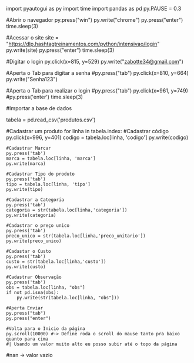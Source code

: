 import pyautogui as py
import time 
import pandas as pd
py.PAUSE = 0.3

#Abrir o navegador 
py.press("win")
py.write("chrome")
py.press("enter")
time.sleep(3)

#Acessar o site 
site = "https://dlp.hashtagtreinamentos.com/python/intensivao/login"
py.write(site)
py.press("enter")
time.sleep(3)

#Digitar o login
py.click(x=815, y=529)
py.write("zabotte34@gmail.com")

#Aperta o Tab para digitar a senha
#py.press("tab")
py.click(x=810, y=664)
py.write("Senha123")


#Aperta o Tab para realizar o login
#py.press("tab")
py.click(x=961, y=749)
#py.press('enter')
time.sleep(3)

#Importar a base de dados


tabela = pd.read_csv('produtos.csv')


#Cadastrar um produto
for linha in tabela.index:
    #Cadastrar código
    py.click(x=996, y=401)
    codigo = tabela.loc[linha, 'codigo']
    py.write(codigo)

    #Cadastrar Marcar
    py.press('tab')
    marca = tabela.loc[linha, 'marca']
    py.write(marca)

    #Cadastrar Tipo do produto
    py.press('tab')
    tipo = tabela.loc[linha, 'tipo']
    py.write(tipo)

    #Cadastrar a Categoria
    py.press('tab')
    categoria = str(tabela.loc[linha,'categoria'])
    py.write(categoria)

    #Cadastrar o preço unico
    py.press('tab')
    preco_unico = str(tabela.loc[linha,'preco_unitario'])
    py.write(preco_unico)

    #Cadastar o Custo
    py.press('tab')
    custo = str(tabela.loc[linha,'custo'])
    py.write(custo)

    #Cadastrar Observação
    py.press('tab')
    obs = tabela.loc[linha, "obs"]
    if not pd.isna(obs):
        py.write(str(tabela.loc[linha, "obs"]))

    #Aperta Enviar
    py.press("tab")
    py.press("enter")

    #Volta para o Inicio da página
    py.scroll(10000) #-> Define roda o scroll do mause tanto pra baixo quanto para cima 
    #| Usando um valor muito alto eu posso subir até o topo da página

#nan -> valor vazio 
